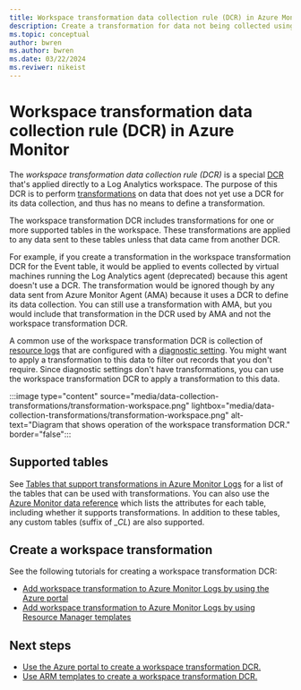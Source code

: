```yaml
---
title: Workspace transformation data collection rule (DCR) in Azure Monitor
description: Create a transformation for data not being collected using a data collection rule (DCR).
ms.topic: conceptual
author: bwren
ms.author: bwren
ms.date: 03/22/2024
ms.reviwer: nikeist
---
```


# Workspace transformation data collection rule (DCR) in Azure Monitor

The *workspace transformation data collection rule (DCR)* is a special [DCR](./data-collection-rule-overview.md) that's applied directly to a Log Analytics workspace. The purpose of this DCR is to perform [transformations](./data-collection-transformations.md) on data that does not yet use a DCR for its data collection, and thus has no means to define a transformation.

The workspace transformation DCR includes transformations for one or more supported tables in the workspace. These transformations are applied to any data sent to these tables unless that data came from another DCR. 

For example, if you create a transformation in the workspace transformation DCR for the Event table, it would be applied to events collected by virtual machines running the Log Analytics agent (deprecated) because this agent doesn't use a DCR. The transformation would be ignored though by any data sent from Azure Monitor Agent (AMA) because it uses a DCR to define its data collection. You can still use a transformation with AMA, but you would include that transformation in the DCR used by AMA and not the workspace transformation DCR.

A common use of the workspace transformation DCR is collection of [resource logs](./resource-logs.md) that are configured with a [diagnostic setting](./diagnostic-settings.md). You might want to apply a transformation to this data to filter out records that you don't require. Since diagnostic settings don't have transformations, you can use the workspace transformation DCR to apply a transformation to this data.

:::image type="content" source="media/data-collection-transformations/transformation-workspace.png" lightbox="media/data-collection-transformations/transformation-workspace.png" alt-text="Diagram that shows operation of the workspace transformation DCR." border="false":::

## Supported tables
See [Tables that support transformations in Azure Monitor Logs](../logs/tables-feature-support.md) for a list of the tables that can be used with transformations. You can also use the [Azure Monitor data reference](/azure/azure-monitor/reference/) which lists the attributes for each table, including whether it supports transformations. In addition to these tables, any custom tables (suffix of *_CL*) are also supported.

## Create a workspace transformation

See the following tutorials for creating a workspace transformation DCR:

- [Add workspace transformation to Azure Monitor Logs by using the Azure portal](../logs/tutorial-workspace-transformations-portal.md)
- [Add workspace transformation to Azure Monitor Logs by using Resource Manager templates](../logs/tutorial-workspace-transformations-api.md) 


## Next steps

- [Use the Azure portal to create a workspace transformation DCR.](../logs/tutorial-workspace-transformations-api.md)
- [Use ARM templates to create a workspace transformation DCR.](../logs/tutorial-workspace-transformations-portal.md)

